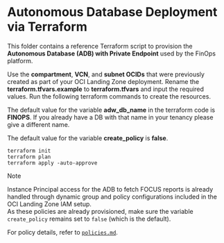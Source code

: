 # Autonomous Database Deployment via Terraform
This folder contains a reference Terraform script to provision the **Autonomous Database (ADB) with Private Endpoint** used by the FinOps platform.

Use the **compartment**, **VCN**, and **subnet OCIDs** that were previously created as part of your OCI Landing Zone deployment.
Rename the **terraform.tfvars.example** to **terraform.tfvars** and input the required values.
Run the following terraform commands to create the resources. 

The default value for the variable **adw_db_name** in the terraform code is **FINOPS**. 
If you already have a DB with that name in your tenancy please give a different name.

The default value for the variable **create_policy** is **false**.

```
terraform init
terraform plan
terraform apply -auto-approve
```


> [!NOTE] 
> Instance Principal access for the ADB to fetch FOCUS reports is already handled through dynamic group and policy configurations included in the OCI Landing Zone IAM setup.  
> As these policies are already provisioned, make sure the variable `create_policy` remains set to `false` (which is the default).

For policy details, refer to [`policies.md`](/addons/oci-finops/finops-setup/policies.md).
